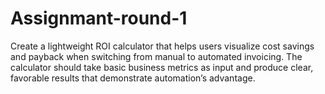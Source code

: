 # Assignmant-round-1
Create a lightweight ROI calculator that helps users visualize cost savings and payback when switching from manual to automated invoicing. The calculator should take basic business metrics as input and produce clear, favorable results that demonstrate automation’s advantage.
